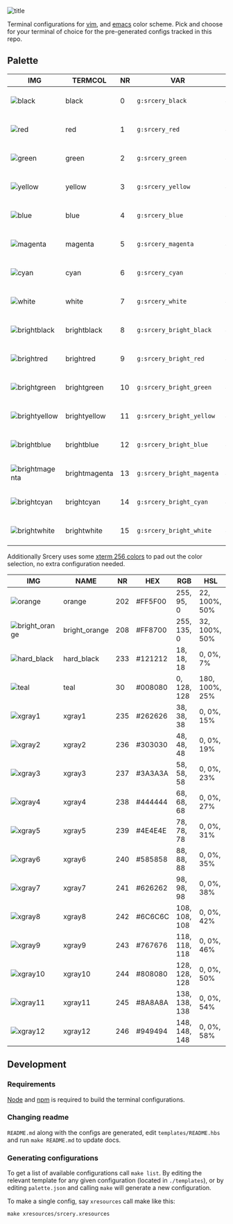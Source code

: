 ![title](https://raw.githubusercontent.com/srcery-colors/srcery-assets/master/terminal_title.png)

Terminal configurations for [vim](https://github.com/srcery-colors/srcery-vim),
and [emacs](https://github.com/srcery-colors/srcery-emacs) color scheme. Pick
and choose for your terminal of choice for the pre-generated configs tracked in
this repo.

## Palette

| IMG  | TERMCOL | NR | VAR | HEX | RGB  | HSL |
|------|---------|----|-----|-----|------|-----|
| ![black](https://place-hold.it/24x24/1c1b19?text=+) | black | 0 | `g:srcery_black` | #1C1B19 | 28, 27, 25 | 40, 6%, 10% |
| ![red](https://place-hold.it/24x24/ef2f27?text=+) | red | 1 | `g:srcery_red` | #EF2F27 | 239, 47, 39 | 2, 86%, 55% |
| ![green](https://place-hold.it/24x24/519f50?text=+) | green | 2 | `g:srcery_green` | #519F50 | 81, 159, 80 | 119, 33%, 47% |
| ![yellow](https://place-hold.it/24x24/fbb829?text=+) | yellow | 3 | `g:srcery_yellow` | #FBB829 | 251, 184, 41 | 41, 96%, 57% |
| ![blue](https://place-hold.it/24x24/2c78bf?text=+) | blue | 4 | `g:srcery_blue` | #2C78BF | 44, 120, 191 | 209, 63%, 46% |
| ![magenta](https://place-hold.it/24x24/e02c6d?text=+) | magenta | 5 | `g:srcery_magenta` | #E02C6D | 224, 44, 109 | 338, 74%, 53% |
| ![cyan](https://place-hold.it/24x24/0aaeb3?text=+) | cyan | 6 | `g:srcery_cyan` | #0AAEB3 | 10, 174, 179 | 182, 89%, 37% |
| ![white](https://place-hold.it/24x24/baa67f?text=+) | white | 7 | `g:srcery_white` | #BAA67F | 186, 166, 127 | 40, 30%, 61% |
| ![brightblack](https://place-hold.it/24x24/918175?text=+) | brightblack | 8 | `g:srcery_bright_black` | #918175 | 145, 129, 117 | 26, 11%, 51% |
| ![brightred](https://place-hold.it/24x24/f75341?text=+) | brightred | 9 | `g:srcery_bright_red` | #F75341 | 247, 83, 65 | 6, 92%, 61% |
| ![brightgreen](https://place-hold.it/24x24/98bc37?text=+) | brightgreen | 10 | `g:srcery_bright_green` | #98BC37 | 152, 188, 55 | 76, 55%, 48% |
| ![brightyellow](https://place-hold.it/24x24/fed06e?text=+) | brightyellow | 11 | `g:srcery_bright_yellow` | #FED06E | 254, 208, 110 | 41, 99%, 71% |
| ![brightblue](https://place-hold.it/24x24/68a8e4?text=+) | brightblue | 12 | `g:srcery_bright_blue` | #68A8E4 | 104, 168, 228 | 209, 70%, 65% |
| ![brightmagenta](https://place-hold.it/24x24/ff5c8f?text=+) | brightmagenta | 13 | `g:srcery_bright_magenta` | #FF5C8F | 255, 92, 143 | 341, 100%, 68% |
| ![brightcyan](https://place-hold.it/24x24/2be4d0?text=+) | brightcyan | 14 | `g:srcery_bright_cyan` | #2BE4D0 | 43, 228, 208 | 174, 77%, 53% |
| ![brightwhite](https://place-hold.it/24x24/fce8c3?text=+) | brightwhite | 15 | `g:srcery_bright_white` | #FCE8C3 | 252, 232, 195 | 39, 90%, 88% |

Additionally Srcery uses some [xterm 256
colors](https://en.wikipedia.org/wiki/Xterm#/media/File:Xterm_256color_chart.svg)
to pad out the color selection, no extra configuration needed.

| IMG  | NAME | NR | HEX | RGB  | HSL |
|------|------|----|-----|-----|------|
| ![orange](https://place-hold.it/24x24/ff5f00?text=+) | orange | 202 | #FF5F00 | 255, 95, 0 | 22, 100%, 50% |
| ![bright_orange](https://place-hold.it/24x24/ff8700?text=+) | bright_orange | 208 | #FF8700 | 255, 135, 0 | 32, 100%, 50% |
| ![hard_black](https://place-hold.it/24x24/121212?text=+) | hard_black | 233 | #121212 | 18, 18, 18 | 0, 0%, 7% |
| ![teal](https://place-hold.it/24x24/008080?text=+) | teal | 30 | #008080 | 0, 128, 128 | 180, 100%, 25% |
| ![xgray1](https://place-hold.it/24x24/262626?text=+) | xgray1 | 235 | #262626 | 38, 38, 38 | 0, 0%, 15% |
| ![xgray2](https://place-hold.it/24x24/303030?text=+) | xgray2 | 236 | #303030 | 48, 48, 48 | 0, 0%, 19% |
| ![xgray3](https://place-hold.it/24x24/3a3a3a?text=+) | xgray3 | 237 | #3A3A3A | 58, 58, 58 | 0, 0%, 23% |
| ![xgray4](https://place-hold.it/24x24/444444?text=+) | xgray4 | 238 | #444444 | 68, 68, 68 | 0, 0%, 27% |
| ![xgray5](https://place-hold.it/24x24/4e4e4e?text=+) | xgray5 | 239 | #4E4E4E | 78, 78, 78 | 0, 0%, 31% |
| ![xgray6](https://place-hold.it/24x24/585858?text=+) | xgray6 | 240 | #585858 | 88, 88, 88 | 0, 0%, 35% |
| ![xgray7](https://place-hold.it/24x24/626262?text=+) | xgray7 | 241 | #626262 | 98, 98, 98 | 0, 0%, 38% |
| ![xgray8](https://place-hold.it/24x24/6c6c6c?text=+) | xgray8 | 242 | #6C6C6C | 108, 108, 108 | 0, 0%, 42% |
| ![xgray9](https://place-hold.it/24x24/767676?text=+) | xgray9 | 243 | #767676 | 118, 118, 118 | 0, 0%, 46% |
| ![xgray10](https://place-hold.it/24x24/808080?text=+) | xgray10 | 244 | #808080 | 128, 128, 128 | 0, 0%, 50% |
| ![xgray11](https://place-hold.it/24x24/8a8a8a?text=+) | xgray11 | 245 | #8A8A8A | 138, 138, 138 | 0, 0%, 54% |
| ![xgray12](https://place-hold.it/24x24/949494?text=+) | xgray12 | 246 | #949494 | 148, 148, 148 | 0, 0%, 58% |

## Development
### Requirements
[Node](https://nodejs.org/en/) and [npm](https://www.npmjs.com/) is required to build the terminal configurations.

### Changing readme

`README.md` along with the configs are generated, edit `templates/README.hbs`
and run `make README.md` to update docs.

### Generating configurations
To get a list of available configurations call `make list`. By editing
the relevant template for any given configuration (located in
`./templates`), or by editing `palette.json` and calling `make` will
generate a new configuration.

To make a single config, say `xresources` call make like this:

``` shell
make xresources/srcery.xresources
```
